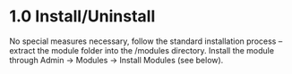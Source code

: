 # 1.0 Install/Uninstall

No special measures necessary, follow the standard installation process – extract the module folder into
the /modules directory. Install the module through Admin -> Modules -> Install Modules (see below). 
